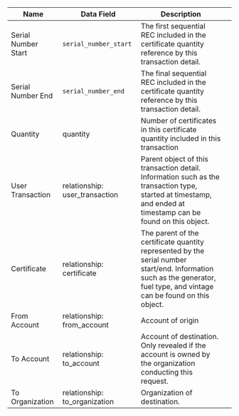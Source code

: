 | Name                | Data Field                     | Description                                                                                                                                                               |   |
|---------------------|--------------------------------|---------------------------------------------------------------------------------------------------------------------------------------------------------------------------|---|
| Serial Number Start | `serial_number_start`            | The first sequential REC included in the certificate quantity reference by this transaction detail.                                                                       |   |
| Serial Number End   | `serial_number_end`              | The final sequential REC included in the certificate quantity reference by this transaction detail.                                                                       |   |
| Quantity            | quantity                       | Number of certificates in this certificate quantity included in this transaction                                                                                          |   |
| User Transaction    | relationship: user_transaction | Parent object of this transaction detail. Information such as the transaction type, started at timestamp, and ended at timestamp can be found on this object.             |   |
| Certificate         | relationship: certificate      | The parent of the certificate quantity represented by the serial number start/end. Information such as the generator, fuel type, and vintage can be found on this object. |   |
| From Account        | relationship: from_account     | Account of origin                                                                                                                                                         |   |
| To Account          | relationship: to_account       | Account of destination. Only revealed if the account is owned by the organization conducting this request.                                                                |   |
| To Organization     | relationship: to_organization  | Organization of destination.                                                                                                                                              |   |                                                          |   |
